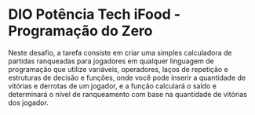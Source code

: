 # DIO Potência Tech iFood - Programação do Zero
Neste desafio, a tarefa consiste em criar uma simples calculadora de partidas ranqueadas para jogadores em qualquer linguagem de programação que utilize variáveis, operadores, laços de repetição e estruturas de decisão e funções, onde você pode inserir a quantidade de vitórias e derrotas de um jogador, e a função calculará o saldo e determinará o nível de ranqueamento com base na quantidade de vitórias dos jogador.
